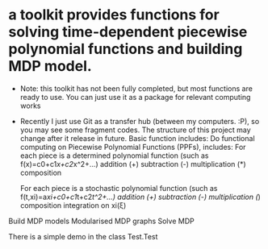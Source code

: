 a toolkit provides functions for solving time-dependent piecewise polynomial functions and building MDP model.
==========================

* Note: this toolkit has not been fully completed, but most functions are ready to use. You can just use it as a package
  for relevant computing works
* Recently I just use Git as a transfer hub (between my computers. :P), so you may see some fragment codes. The structure of this project may change after it release in future.
Basic function includes:
Do functional computing on Piecewise Polynomial Functions (PPFs), includes:
  For each piece is a determined polynomial function (such as f(x)=c0+c1*x+c2*x^2+...)
    addition (+)
    subtraction (-)
    multiplication (*)
    composition

  For each piece is a stochastic polynomial function (such as f(t,xi)=a*xi+c0+c1*t+c2*t^2+...)
    addition (+)
    subtraction (-)
    multiplication (*)
    composition
    integration on xi(ξ)

Build MDP models
Modularised MDP graphs
Solve MDP

There is a simple demo in the class Test.Test


